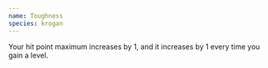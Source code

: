 ```yaml
---
name: Toughness
species: krogan
---
```

Your hit point maximum increases by 1, and it increases by 1 every time you gain a level.
